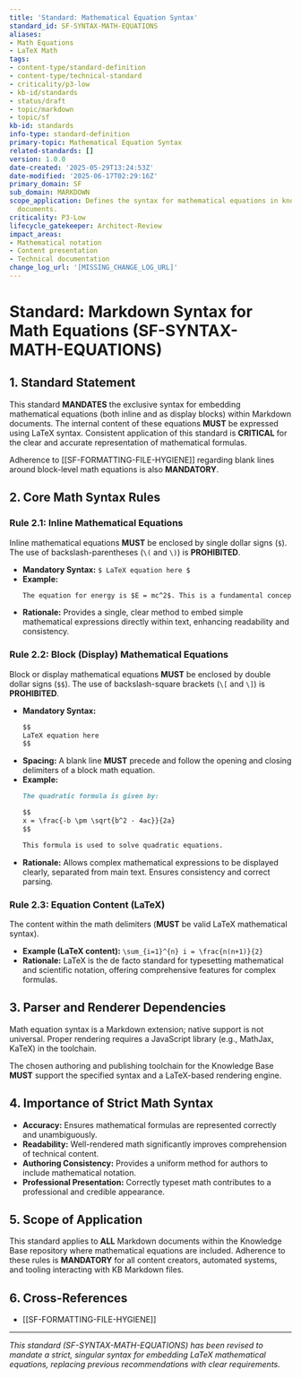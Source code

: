 ```yaml
---
title: 'Standard: Mathematical Equation Syntax'
standard_id: SF-SYNTAX-MATH-EQUATIONS
aliases:
- Math Equations
- LaTeX Math
tags:
- content-type/standard-definition
- content-type/technical-standard
- criticality/p3-low
- kb-id/standards
- status/draft
- topic/markdown
- topic/sf
kb-id: standards
info-type: standard-definition
primary-topic: Mathematical Equation Syntax
related-standards: []
version: 1.0.0
date-created: '2025-05-29T13:24:53Z'
date-modified: '2025-06-17T02:29:16Z'
primary_domain: SF
sub_domain: MARKDOWN
scope_application: Defines the syntax for mathematical equations in knowledge base
  documents.
criticality: P3-Low
lifecycle_gatekeeper: Architect-Review
impact_areas:
- Mathematical notation
- Content presentation
- Technical documentation
change_log_url: '[MISSING_CHANGE_LOG_URL]'
---
```

# Standard: Markdown Syntax for Math Equations (SF-SYNTAX-MATH-EQUATIONS)

## 1. Standard Statement

This standard **MANDATES** the exclusive syntax for embedding mathematical equations (both inline and as display blocks) within Markdown documents. The internal content of these equations **MUST** be expressed using LaTeX syntax. Consistent application of this standard is **CRITICAL** for the clear and accurate representation of mathematical formulas.

Adherence to [[SF-FORMATTING-FILE-HYGIENE]] regarding blank lines around block-level math equations is also **MANDATORY**.

## 2. Core Math Syntax Rules

### Rule 2.1: Inline Mathematical Equations
Inline mathematical equations **MUST** be enclosed by single dollar signs (`$`). The use of backslash-parentheses (`\(` and `\)`) is **PROHIBITED**.
*   **Mandatory Syntax:** `$ LaTeX equation here $`
*   **Example:**
    ```markdown
    The equation for energy is $E = mc^2$. This is a fundamental concept.
    ```
*   **Rationale:** Provides a single, clear method to embed simple mathematical expressions directly within text, enhancing readability and consistency.

### Rule 2.2: Block (Display) Mathematical Equations
Block or display mathematical equations **MUST** be enclosed by double dollar signs (`$$`). The use of backslash-square brackets (`\[` and `\]`) is **PROHIBITED**.
*   **Mandatory Syntax:**
    ```markdown
    $$
    LaTeX equation here
    $$
    ```
*   **Spacing:** A blank line **MUST** precede and follow the opening and closing delimiters of a block math equation.
*   **Example:**
    ```markdown
    The quadratic formula is given by:

    $$
    x = \frac{-b \pm \sqrt{b^2 - 4ac}}{2a}
    $$

    This formula is used to solve quadratic equations.
    ```
*   **Rationale:** Allows complex mathematical expressions to be displayed clearly, separated from main text. Ensures consistency and correct parsing.

### Rule 2.3: Equation Content (LaTeX)
The content within the math delimiters (**MUST** be valid LaTeX mathematical syntax).
*   **Example (LaTeX content):** `\sum_{i=1}^{n} i = \frac{n(n+1)}{2}`
*   **Rationale:** LaTeX is the de facto standard for typesetting mathematical and scientific notation, offering comprehensive features for complex formulas.

## 3. Parser and Renderer Dependencies

Math equation syntax is a Markdown extension; native support is not universal. Proper rendering requires a JavaScript library (e.g., MathJax, KaTeX) in the toolchain.

The chosen authoring and publishing toolchain for the Knowledge Base **MUST** support the specified syntax and a LaTeX-based rendering engine.

## 4. Importance of Strict Math Syntax

*   **Accuracy:** Ensures mathematical formulas are represented correctly and unambiguously.
*   **Readability:** Well-rendered math significantly improves comprehension of technical content.
*   **Authoring Consistency:** Provides a uniform method for authors to include mathematical notation.
*   **Professional Presentation:** Correctly typeset math contributes to a professional and credible appearance.

## 5. Scope of Application

This standard applies to **ALL** Markdown documents within the Knowledge Base repository where mathematical equations are included. Adherence to these rules is **MANDATORY** for all content creators, automated systems, and tooling interacting with KB Markdown files.

## 6. Cross-References
*   [[SF-FORMATTING-FILE-HYGIENE]]

---
*This standard (SF-SYNTAX-MATH-EQUATIONS) has been revised to mandate a strict, singular syntax for embedding LaTeX mathematical equations, replacing previous recommendations with clear requirements.*
